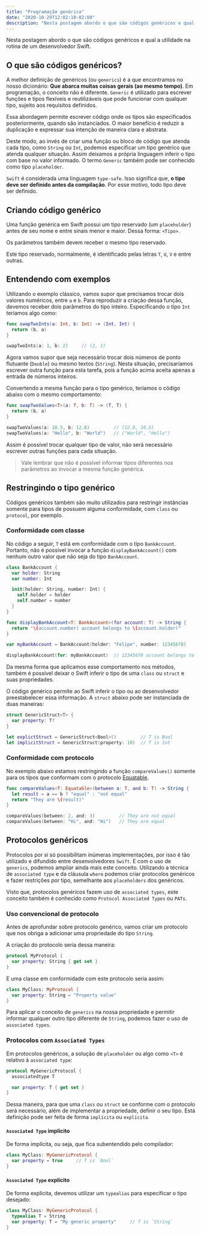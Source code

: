 ```yaml
---
title: "Programação genérica"
date: "2020-10-29T12:02:10-02:00"
description: "Nesta postagem abordo o que são códigos genéricos e qual a utilidade na rotina de um desenvolvedor Swift."
---
```


Nesta postagem abordo o que são códigos genéricos e qual a utilidade na rotina de um desenvolvedor Swift.

## O que são códigos genéricos?

A melhor definição de genéricos (ou `generics`) é a que encontramos no nosso dicionário: **Que abarca muitas coisas gerais (ao mesmo tempo)**. Em programação, o conceito não é diferente. `Generic` é utilizado para escrever funções e tipos flexíveis e reutilizáveis que pode funcionar com qualquer tipo, sujeito aos requisitos definidos.

Essa abordagem permite escrever código onde os tipos são especificados posteriormente, quando são instanciados. O maior benefício é reduzir a duplicação e expressar sua intenção de maneira clara e abstrata.

Deste modo, ao invés de criar uma função ou bloco de código que atenda cada tipo, como `String` ou `Int`, podemos especificar um tipo genérico que atenda qualquer situação. Assim deixamos a própria linguagem inferir o tipo com base no valor informado. O termo `Generic` também pode ser conhecido como tipo `placeholder`.

`Swift` é considerada uma linguagem `type-safe`. Isso significa que, **o tipo deve ser definido antes da compilação**. Por esse motivo, todo tipo deve ser definido.

## Criando código genérico

Uma função genérica em Swift possui um tipo reservado (um `placeholder`) antes de seu nome e entre sinais menor e maior. Dessa forma: `<Tipo>`.

Os parâmetros também devem receber o mesmo tipo reservado.

Este tipo reservado, normalmente, é identificado pelas letras `T`, `U`, `V` e entre outras.

## Entendendo com exemplos

Utilizando o exemplo clássico, vamos supor que precisamos trocar dois valores numéricos, entre `a` e `b`. Para reproduzir a criação dessa função, devemos receber dois parâmetros do tipo inteiro. Especificando o tipo `Int` teríamos algo como:

```swift
func swapTwoInts(a: Int, b: Int) -> (Int, Int) {
  return (b, a)
}

swapTwoInts(a: 1, b: 2)     // (2, 1)
```

Agora vamos supor que seja necessário trocar dois números de ponto flutuante (`Double`) ou mesmo textos (`String`). Nesta situação, precisaríamos escrever outra função para esta tarefa, pois a função acima aceita apenas a entrada de números inteiros.

Convertendo a mesma função para o tipo genérico, teríamos o código abaixo com o mesmo comportamento:

```swift
func swapTwoValues<T>(a: T, b: T) -> (T, T) {
  return (b, a)
}

swapTwoValues(a: 10.5, b: 12.8)         // (12.8, 10.5)
swapTwoValues(a: "Hello", b: "World")   // ("World", "Hello")
```

Assim é possível trocar qualquer tipo de valor, não será necessário escrever outras funções para cada situação.

> Vale lembrar que não é possível informar tipos diferentes nos parâmetros ao invocar a mesma função genérica.

## Restringindo o tipo genérico

Códigos genéricos também são muito utilizados para restringir instâncias somente para tipos de possuem alguma conformidade, com `class` ou `protocol`, por exemplo.

### Conformidade com classe

No código a seguir, `T` está em conformidade com o tipo `BankAccount`. Portanto, não é possível invocar a função `displayBankAccount()` com nenhum outro valor que não seja do tipo `BankAccount`.

```swift
class BankAccount {
  var holder: String
  var number: Int

  init(holder: String, number: Int) {
    self.holder = holder
    self.number = number
  }
}

func displayBankAccount<T: BankAccount>(for account: T) -> String {
  return "\(account.number) account belongs to \(account.holder)"
}

var myBankAccount = BankAccount(holder: "Felipe", number: 12345678)

displayBankAccount(for: myBankAccount)  // 12345678 account belongs to Felipe
```

Da mesma forma que aplicamos esse comportamento nos métodos, também é possível deixar o Swift inferir o tipo de uma `class` ou `struct` e suas propriedades.

O código genérico permite ao Swift inferir o tipo ou ao desenvolvedor preestabelecer essa informação. A `struct` abaixo pode ser instanciada de duas maneiras:

```swift
struct GenericStruct<T> {
  var property: T?
}
```

```swift
let explictStruct = GenericStruct<Bool>()         // T is Bool
let implicitStruct = GenericStruct(property: 10)  // T is Int
```

### Conformidade com protocolo

No exemplo abaixo estamos restringindo a função `compareValues()` somente para os tipos que conformam com o protocolo [Equatable](https://developer.apple.com/documentation/swift/equatable).

```swift
func compareValues<T: Equatable>(between a: T, and b: T) -> String {
  let result = a == b ? "equal" : "not equal"
  return "They are \(result)"
}

compareValues(between: 2, and: 3)         // They are not equal
compareValues(between: "Hi", and: "Hi")   // They are equal
```

## Protocolos genéricos

Protocolos por si só possibilitam inúmeras implementações, por isso é tão utilizado e difundido entre desenvolvedores `Swift`. E com o uso de `generics`, podemos ampliar ainda mais este conceito. Utilizando a técnica de `associated type` e da cláusula `where` podemos criar protocolos genéricos e fazer restrições por tipo, semelhante aos `placeholders` dos genéricos.

Visto que, protocolos genéricos fazem uso de `associated types`, este conceito também é conhecido como `Protocol Associated Types` ou `PATs`.

### Uso convencional de protocolo

Antes de aprofundar sobre protocolo genérico, vamos criar um protocolo que nos obriga a adicionar uma propriedade do tipo `String`.

A criação do protocolo seria dessa maneira:

```Swift
protocol MyProtocol {
  var property: String { get set }
}
```

E uma classe em conformidade com este protocolo seria assim:

```Swift
class MyClass: MyProtocol {
  var property: String = "Property value"
}
```

Para aplicar o conceito de `generics` na nossa propriedade e permitir informar qualquer outro tipo diferente de `String`, podemos fazer o uso de `associated types`.

### Protocolos com `Associated Types`

Em protocolos genéricos, a solução de `placeholder` ou algo como `<T>` é relativo à `associated type`:

```Swift
protocol MyGenericProtocol {
  associatedtype T

  var property: T { get set }
}
```

Dessa maneira, para que uma `class` ou `struct` se conforme com o protocolo será necessário, além de implementar a propriedade, definir o seu tipo. Está definição pode ser feita de forma `implícita` ou `explícita`.

#### `Associated Type` implícito

De forma implícita, ou seja, que fica subentendido pelo compilador:

```Swift
class MyClass: MyGenericProtocol {
  var property = true     // T is `Bool`
}
```

#### `Associated Type` explícito

De forma explícita, devemos utilizar um `typealias` para especificar o tipo desejado:

```Swift
class MyClass: MyGenericProtocol {
  typealias T = String
  var property: T = "My generic property"     // T is `String`
}
```
